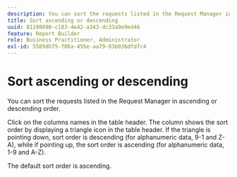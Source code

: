 ```yaml
---
description: You can sort the requests listed in the Request Manager in ascending or descending order.
title: Sort ascending or descending
uuid: 81199890-c183-4e42-a343-dc33a9e9ed46
feature: Report Builder
role: Business Practitioner, Administrator
exl-id: 5589db75-f06a-455e-aa79-03b036dfdfc4
---
```

# Sort ascending or descending

You can sort the requests listed in the Request Manager in ascending or descending order.

Click on the columns names in the table header. The column shows the sort order by displaying a triangle icon in the table header. If the triangle is pointing down, sort order is descending (for alphanumeric data, 9-1 and Z-A), while if pointing up, the sort order is ascending (for alphanumeric data, 1-9 and A-Z).

The default sort order is ascending.
